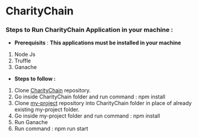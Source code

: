 #  CharityChain 

### Steps to Run CharityChain Application in your machine :

- **Prerequisits** :
**This applications must be installed in your machine**

1.  Node Js
2. Truffle
3. Ganache

- **Steps to follow :**

1. Clone [CharityChain](https://github.com/Abhijeet1710/CharityChain "CharityChain") repository.
2. Go inside CharityChain folder and run command : npm install
3. Clone [my-project](https://github.com/Abhijeet1710/my-project/ "my-project") repository into CharityChain folder in place of already existing my-project folder.
4. Go inside my-project folder and run command : npm install
5. Run Ganache
6. Run command : npm run start
